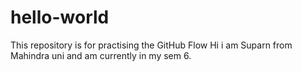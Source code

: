 # hello-world
This repository is for practising the GitHub Flow
Hi i am Suparn from Mahindra uni and am currently in my sem 6.

